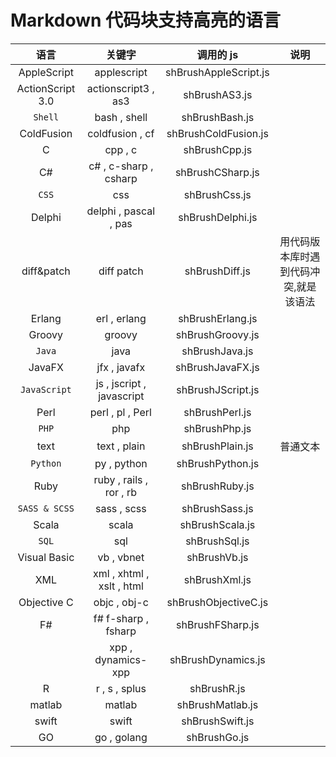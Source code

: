 # Markdown 代码块支持高亮的语言

|       语言       |          关键字           |       调用的 js       |                 说明                  |
| :--------------: | :-----------------------: | :-------------------: | :-----------------------------------: |
|   AppleScript    |        applescript        | shBrushAppleScript.js |                                       |
| ActionScript 3.0 |    actionscript3 , as3    |     shBrushAS3.js     |                                       |
|     `Shell`      |       bash , shell        |    shBrushBash.js     |                                       |
|    ColdFusion    |      coldfusion , cf      | shBrushColdFusion.js  |                                       |
|        C         |          cpp , c          |     shBrushCpp.js     |                                       |
|        C#        |   c# , c-sharp , csharp   |   shBrushCSharp.js    |                                       |
|      `CSS`       |            css            |     shBrushCss.js     |                                       |
|      Delphi      |   delphi , pascal , pas   |   shBrushDelphi.js    |                                       |
|    diff&patch    |        diff patch         |    shBrushDiff.js     | 用代码版本库时遇到代码冲突,就是该语法 |
|      Erlang      |       erl , erlang        |   shBrushErlang.js    |                                       |
|      Groovy      |          groovy           |   shBrushGroovy.js    |                                       |
|      `Java`      |           java            |    shBrushJava.js     |                                       |
|      JavaFX      |       jfx , javafx        |   shBrushJavaFX.js    |                                       |
|   `JavaScript`   | js , jscript , javascript |   shBrushJScript.js   |                                       |
|       Perl       |     perl , pl , Perl      |    shBrushPerl.js     |                                       |
|      `PHP`       |            php            |     shBrushPhp.js     |                                       |
|       text       |       text , plain        |    shBrushPlain.js    |               普通文本                |
|     `Python`     |        py , python        |   shBrushPython.js    |                                       |
|       Ruby       |  ruby , rails , ror , rb  |    shBrushRuby.js     |                                       |
|  `SASS & SCSS`   |        sass , scss        |    shBrushSass.js     |                                       |
|      Scala       |           scala           |    shBrushScala.js    |                                       |
|      `SQL`       |            sql            |     shBrushSql.js     |                                       |
|   Visual Basic   |        vb , vbnet         |     shBrushVb.js      |                                       |
|       XML        | xml , xhtml , xslt , html |     shBrushXml.js     |                                       |
|   Objective C    |       objc , obj-c        | shBrushObjectiveC.js  |                                       |
|        F#        |    f# f-sharp , fsharp    |   shBrushFSharp.js    |                                       |
|                  |    xpp , dynamics-xpp     |  shBrushDynamics.js   |                                       |
|        R         |       r , s , splus       |      shBrushR.js      |                                       |
|      matlab      |          matlab           |   shBrushMatlab.js    |                                       |
|      swift       |           swift           |    shBrushSwift.js    |                                       |
|        GO        |        go , golang        |     shBrushGo.js      |                                       |
